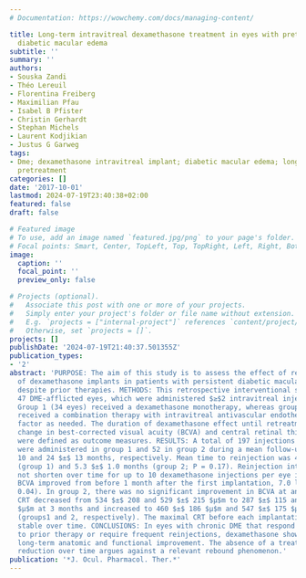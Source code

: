 ```yaml
---
# Documentation: https://wowchemy.com/docs/managing-content/

title: Long-term intravitreal dexamethasone treatment in eyes with pretreated chronic
  diabetic macular edema
subtitle: ''
summary: ''
authors:
- Souska Zandi
- Théo Lereuil
- Florentina Freiberg
- Maximilian Pfau
- Isabel B Pfister
- Christin Gerhardt
- Stephan Michels
- Laurent Kodjikian
- Justus G Garweg
tags:
- Dme; dexamethasone intravitreal implant; diabetic macular edema; long-term treatment;
  pretreatment
categories: []
date: '2017-10-01'
lastmod: 2024-07-19T23:40:38+02:00
featured: false
draft: false

# Featured image
# To use, add an image named `featured.jpg/png` to your page's folder.
# Focal points: Smart, Center, TopLeft, Top, TopRight, Left, Right, BottomLeft, Bottom, BottomRight.
image:
  caption: ''
  focal_point: ''
  preview_only: false

# Projects (optional).
#   Associate this post with one or more of your projects.
#   Simply enter your project's folder or file name without extension.
#   E.g. `projects = ["internal-project"]` references `content/project/deep-learning/index.md`.
#   Otherwise, set `projects = []`.
projects: []
publishDate: '2024-07-19T21:40:37.501355Z'
publication_types:
- '2'
abstract: 'PURPOSE: The aim of this study is to assess the effect of repeated injections
  of dexamethasone implants in patients with persistent diabetic macular edema (DME)
  despite prior therapies. METHODS: This retrospective interventional study involved
  47 DME-afflicted eyes, which were administered $≥$2 intravitreal injections of dexamethasone.
  Group 1 (34 eyes) received a dexamethasone monotherapy, whereas group 2 (13 eyes)
  received a combination therapy with intravitreal antivascular endothelial growth
  factor as needed. The duration of dexamethasone effect until retreatment and the
  change in best-corrected visual acuity (BCVA) and central retinal thickness (CRT)
  were defined as outcome measures. RESULTS: A total of 197 injections of dexamethasone
  were administered in group 1 and 52 in group 2 during a mean follow-up of 23 $±$
  10 and 24 $±$ 13 months, respectively. Mean time to reinjection was 4.6 $±$ 0.5
  (group 1) and 5.3 $±$ 1.0 months (group 2; P = 0.17). Reinjection intervals did
  not shorten over time for up to 10 dexamethasone injections per eye in group 1 and
  BCVA improved from before 1 month after the first implantation, 7.0 letters (P =
  0.04). In group 2, there was no significant improvement in BCVA at any time point.
  CRT decreased from 534 $±$ 208 and 529 $±$ 215 $μ$m to 287 $±$ 115 and 371 $±$ 78
  $μ$m at 3 months and increased to 460 $±$ 186 $μ$m and 547 $±$ 175 $μ$m before reinjection
  (groups1 and 2, respectively). The maximal CRT before each implantation remained
  stable over time. CONCLUSIONS: In eyes with chronic DME that respond incompletely
  to prior therapy or require frequent reinjections, dexamethasone shows promising
  long-term anatomic and functional improvement. The absence of a treatment effect
  reduction over time argues against a relevant rebound phenomenon.'
publication: '*J. Ocul. Pharmacol. Ther.*'
---
```

